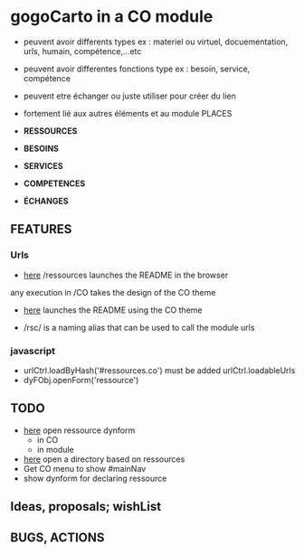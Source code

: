 # gogoCarto in a CO module
- peuvent avoir differents types ex : materiel ou virtuel, docuementation, urls, humain, compétence,...etc
- peuvent avoir differentes fonctions type ex : besoin, service, compétence
- peuvent etre échanger ou juste utiliser pour créer du lien 
- fortement lié aux autres éléments et au module PLACES

- **RESSOURCES**
- **BESOINS**
- **SERVICES**
- **COMPETENCES**
- **ÉCHANGES**

## FEATURES 

### Urls
- [here](/ressources) /ressources launches the README in the browser
 
any  execution in /CO takes the design of the CO theme 
- [here](/ressources/co) launches the README using the CO theme

- /rsc/ is a naming alias that can be used to call the module urls

### javascript 
- urlCtrl.loadByHash('#ressources.co') must be added urlCtrl.loadableUrls
- dyFObj.openForm('ressource')

## TODO 
- [here](/ressources/co/form) open ressource dynform 
    + in CO
    + in module
- [here](/ressources/co/search) open a directory based on ressources
- Get CO menu to show #mainNav
- show dynform for declaring ressource




## Ideas, proposals; wishList

## BUGS, ACTIONS
